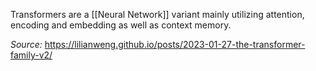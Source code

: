 Transformers are a [[Neural Network]] variant mainly utilizing attention, encoding and embedding as well as context memory. 



*Source:* https://lilianweng.github.io/posts/2023-01-27-the-transformer-family-v2/